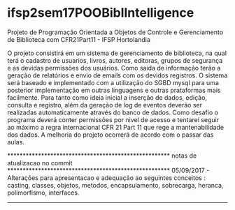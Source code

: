 # ifsp2sem17POOBiblIntelligence
Projeto de Programação Orientada a Objetos de Controle e Gerenciamento de Biblioteca com CFR21Part11 - IFSP Hortolandia

O projeto consistirá em um sistema de gerenciamento de biblioteca, na qual terá o cadastro de usuarios, livros, autores, editoras, grupos de segurança e as devidas permissões dos usuários.
Como saida de informação terão a geração de relatórios e envio de emails com os devidos registros.
O sistema será baseado e implementado com a utilização do SGBD mysql para uma posterior implementação em outras linguagens e outras prataformas mais facilmente. Para tanto como ideia inicial a inserção de dados, edição, consulta e registro, além da geração de log de eventos deverão ser realizadas automaticamente através do banco de dados.
Como desafio o programa deverá conter permissões por nivel de acesso e tentarei seguir ao máximo a regra internacional CFR 21 Part 11 que rege a mantenabilidade dos dados.
A melhoria do projeto ocorrerá de acordo com o passar das aulas.

***************************************************** notas de atualizacao no commit *****************************************************
                                                                                                                                          05/09/2017 - Alterações para apresentacao e adequação ao seguintes conceitos : casting, classes, objetos, metodos, encapsulamento,    sobrecarga, heranca, polimorfismo, interfaces.                                                                                         
                                                                                                                                        
******************************************************************************************************************************************
